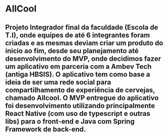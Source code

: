 # AllCool

## Projeto Integrador final da faculdade (Escola de T.I), onde equipes de até 6 integrantes foram criadas e as mesmas deviam criar um produto do inicio ao fim, desde seu planejamento até desenvolvimento do MVP, onde decidimos fazer um aplicativo em parceria com a Ambev Tech (antiga HBSIS). O aplicativo tem como base a ideia de ser uma rede social para compartilhamento de experiência de cervejas, chamado Allcool. O MVP entregue do aplicativo foi desenvolvimento utilizando principalmente React Native (com uso de typescript e outras libs) para o front-end e Java com Spring Framework de back-end.
